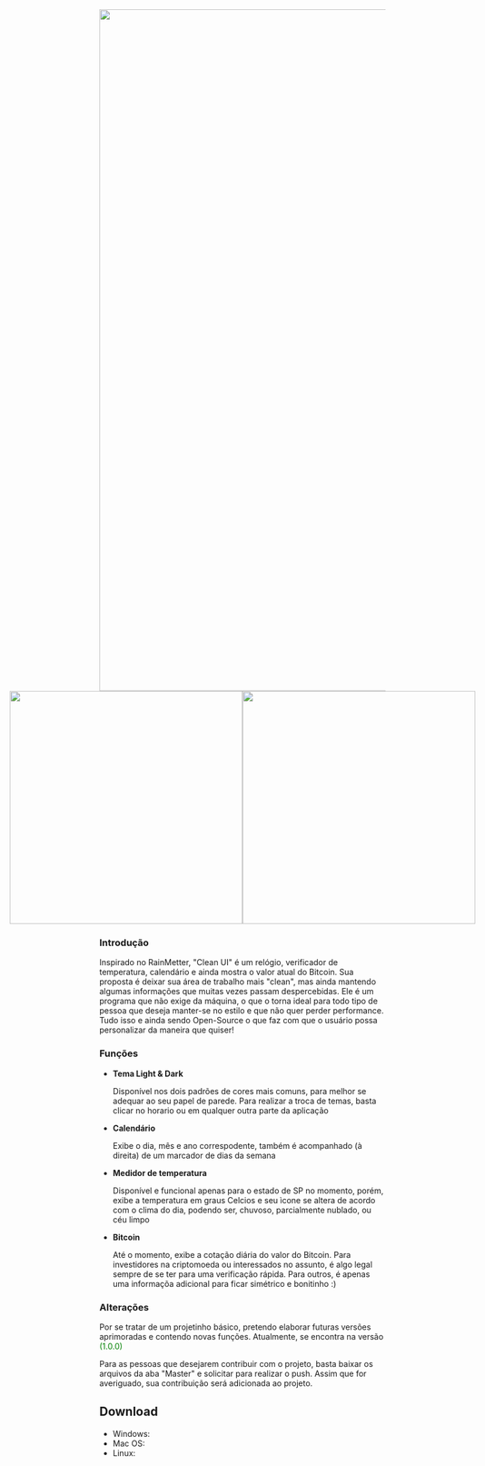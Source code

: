 <center>
  <img style="width: 1200px" src="https://user-images.githubusercontent.com/68287307/148290964-d2dedcf4-2679-4297-ae54-497a27e5d42d.png"/>
</center>

<div style="display: flex; justify-content: center; flex-direction: row;">
  <img style="width: 410px" src="https://user-images.githubusercontent.com/68287307/148287319-9046f1c6-aa61-489e-acbf-cafee0e237cb.png"/>
  <img style="width: 410px"src="https://user-images.githubusercontent.com/68287307/148287951-ee54d699-04de-4483-b5bb-151e023712fa.png"/>
</div>

### Introdução 
<p>
  Inspirado no RainMetter, "Clean UI" é um relógio, verificador de temperatura, calendário e ainda mostra o valor atual do Bitcoin. Sua proposta é deixar sua área de trabalho mais "clean", mas ainda mantendo algumas informações que muitas vezes passam despercebidas. Ele é um programa que não exige da máquina, o que o torna ideal para todo tipo de pessoa que deseja manter-se no estilo e que não quer perder performance. Tudo isso e ainda sendo Open-Source o que faz com que o usuário possa personalizar da maneira que quiser!
</p>

### Funções
<ul>
  <li><b>Tema Light & Dark</b></li> <p>Disponível nos dois padrões de cores mais comuns, para melhor se adequar ao seu papel de parede. Para realizar a troca de temas, basta clicar no horario ou em qualquer outra parte da aplicação</p>
  <li><b>Calendário</b></li> <p>Exibe o dia, mês e ano correspodente, também é acompanhado (à direita) de um marcador de dias da semana</p>
  <li><b>Medidor de temperatura</b></li> <p>Disponível e funcional apenas para o estado de SP no momento, porém, exibe a temperatura em graus Celcios e seu ìcone se altera de acordo com o clima do dia, podendo ser, chuvoso, parcialmente nublado, ou céu limpo</p>
  <li><b>Bitcoin</b></li> <p>Até o momento, exibe a cotação diária do valor do Bitcoin. Para investidores na criptomoeda ou interessados no assunto, é algo legal sempre de se ter para uma verificação rápida. Para outros, é apenas uma informaçõa adicional para ficar simétrico e bonitinho :)</p>
</ul>

### Alterações
<p>Por se tratar de um projetinho básico, pretendo elaborar futuras versões aprimoradas e contendo novas funções. Atualmente, se encontra na versão <span style="color: green;">(1.0.0)</span></p>
<p>Para as pessoas que desejarem contribuir com o projeto, basta baixar os arquivos da aba "Master" e solicitar para realizar o push. Assim que for averiguado, sua contribuição será adicionada ao projeto.</p>

## Download

<ul>
  <li>Windows: </li>
  <li>Mac OS: </li>
  <li>Linux: </li>
</ul>
